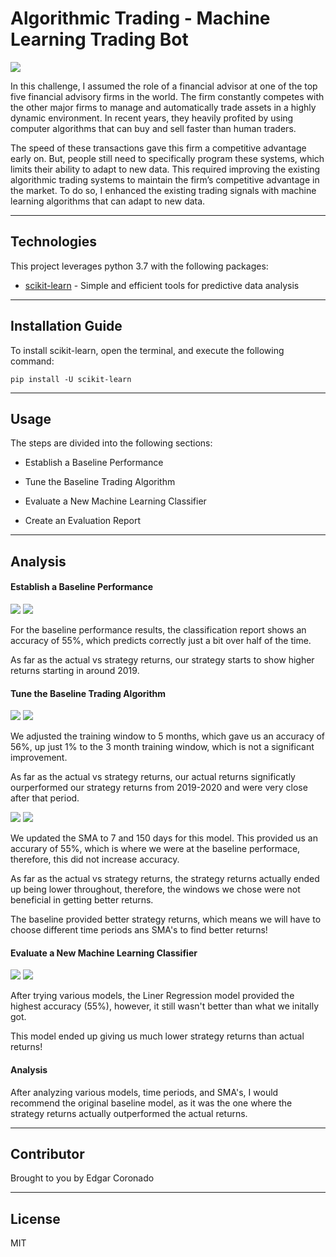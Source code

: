 # Algorithmic Trading - Machine Learning Trading Bot

![](Images/bot.png)

In this challenge, I assumed the role of a financial advisor at one of the top five financial advisory firms in the world. The firm constantly competes with the other major firms to manage and automatically trade assets in a highly dynamic environment. In recent years, they heavily profited by using computer algorithms that can buy and sell faster than human traders.

The speed of these transactions gave this firm a competitive advantage early on. But, people still need to specifically program these systems, which limits their ability to adapt to new data. This required improving the existing algorithmic trading systems to maintain the firm’s competitive advantage in the market. To do so, I enhanced the existing trading signals with machine learning algorithms that can adapt to new data.


---

## Technologies

This project leverages python 3.7 with the following packages:

* [scikit-learn](https://scikit-learn.org/stable/) - Simple and efficient tools for predictive data analysis


---

## Installation Guide

    
To install scikit-learn, open the terminal, and execute the following command:


    pip install -U scikit-learn


---

## Usage

The steps are divided into the following sections:

- Establish a Baseline Performance

- Tune the Baseline Trading Algorithm

- Evaluate a New Machine Learning Classifier

- Create an Evaluation Report

---

## Analysis

#### Establish a Baseline Performance
![](Images/base_cr.png)
![](Images/base_plot.png)

For the baseline performance results, the classification report shows an accuracy of 55%, which predicts correctly just a bit over half of the time. 

As far as the actual vs strategy returns, our strategy starts to show higher 
returns starting in around 2019. 

#### Tune the Baseline Trading Algorithm

![](Images/periods_cr.png)
![](Images/periods_plot.png)

We adjusted the training window to 5 months, which gave us an accuracy of 56%, up just 1% to the 3 month training window, which is not a significant improvement. 

As far as the actual vs strategy returns, our actual returns significatly ourperformed our strategy returns from 2019-2020 and were very close after that period. 

![](Images/sma_cr.png)
![](Images/sma_plot.png)

We updated the SMA to 7 and 150 days for this model. This provided us an accurary of 55%, which is where we were at the baseline performace, therefore, this did not increase accuracy. 

As far as the actual vs strategy returns, the strategy returns actually ended up being lower throughout, therefore, the windows we chose were not beneficial in getting better returns. 

The baseline provided better strategy returns, which means we will have to choose different time periods ans SMA's to find better returns!

#### Evaluate a New Machine Learning Classifier

![](Images/lr_cr.png)
![](Images/lr_plot.png)

After trying various models, the Liner Regression model provided the highest accuracy (55%), however, it still wasn't better than what we initally got.

This model ended up giving us much lower strategy returns than actual returns!

#### Analysis

After analyzing various models, time periods, and SMA's, I would recommend the original baseline model, as it was the one where the strategy returns actually outperformed the actual returns. 

---

## Contributor

Brought to you by Edgar Coronado

---

## License

MIT